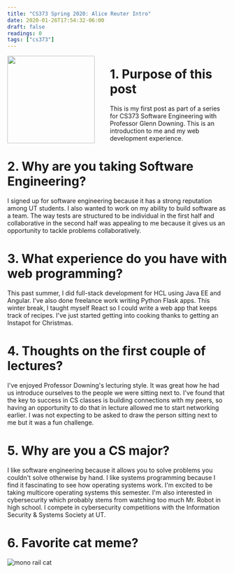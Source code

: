 ```yaml
---
title: "CS373 Spring 2020: Alice Reuter Intro"
date: 2020-01-26T17:54:32-06:00
draft: false
readings: 0
tags: ["cs373"]
---
```



<img src="/img/cs373/linkedin.png" width="200" align="left" style="padding-right:2rem" />


# 1. Purpose of this post

This is my first post as part of a series for CS373 Software Engineering with Professor Glenn Downing. This is an introduction to me and my web development experience.

# 2. Why are you taking Software Engineering?

I signed up for software engineering because it has a strong reputation among UT students. I also wanted to work on my ability to build software as a team. The way tests are structured to be individual in the first half and collaborative in the second half was appealing to me because it gives us an opportunity to tackle problems collaboratively.

# 3. What experience do you have with web programming?

This past summer, I did full-stack development for HCL using Java EE and Angular. I've also done freelance work writing Python Flask apps. This winter break, I taught myself React so I could write a web app that keeps track of recipes. I've just started getting into cooking thanks to getting an Instapot for Christmas. 

# 4. Thoughts on the first couple of lectures?

I've enjoyed Professor Downing's lecturing style. It was great how he had us introduce ourselves to the people we were sitting next to. I've found that the key to success in CS classes is building connections with my peers, so having an opportunity to do that in lecture allowed me to start networking earlier. I was not expecting to be asked to draw the person sitting next to me but it was a fun challenge.

# 5. Why are you a CS major?

I like software engineering because it allows you to solve problems you couldn't solve otherwise by hand. I like systems programming because I find it fascinating to see how operating systems work. I'm excited to be taking multicore operating systems this semester. I'm also interested in cybersecurity which probably stems from watching too much Mr. Robot in high school. I compete in cybersecurity competitions with the Information Security & Systems Society at UT. 

# 6. Favorite cat meme?

![mono rail cat](/img/cs373/monorail-cat.jpg)
